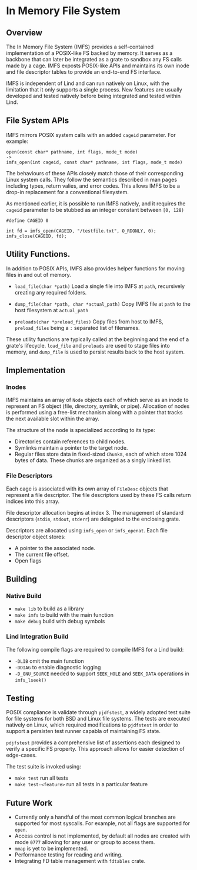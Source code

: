# In Memory File System 
 
## Overview 

The In Memory File System (IMFS) provides a self-contained implementation of a POSIX-like FS backed by memory. It serves as a backbone that can later be integrated as a grate to sandbox any FS calls made by a cage. IMFS exposts POSIX-like APIs and maintains its own inode and file descriptor tables to provide an end-to-end FS interface.

IMFS is independent of Lind and can run natively on Linux, with the limitation that it only supports a single process. New features are usually developed and tested natively before being integrated and tested within Lind. 

## File System APIs

IMFS mirrors POSIX system calls with an added `cageid` parameter. For example:

```
open(const char* pathname, int flags, mode_t mode)
->
imfs_open(int cageid, const char* pathname, int flags, mode_t mode)
```

The behaviours of these APIs closely match those of their corresponding Linux system calls. They follow the semantics described in man pages including types, return valies, and error codes. This allows IMFS to be a drop-in replacement for a conventional filesystem. 

As mentioned earlier, it is possible to run IMFS natively, and it requires the `cageid` parameter to be stubbed as an integer constant between `[0, 128)` 

```
#define CAGEID 0

int fd = imfs_open(CAGEID, "/testfile.txt", O_RDONLY, 0); 
imfs_close(CAGEID, fd);
```
## Utility Functions. 

In addition to POSIX APIs, IMFS also provides helper functions for moving files in and out of memory. 

- `load_file(char *path)` Load a single file into IMFS at `path`, recursively creating any required folders. 

- `dump_file(char *path, char *actual_path)` Copy IMFS file at `path` to the host filesystem at `actual_path`

- `preloads(char *preload_files)` Copy files from host to IMFS, `preload_files` being a `:` separated list of filenames. 

These utility functions are typically called at the beginning and the end of a grate's lifecycle. `load_file` and `preloads` are used to stage files into memory, and `dump_file` is used to persist results back to the host system.

## Implementation

### Inodes 

IMFS maintains an array of `Node` objects each of which serve as an inode to represent an FS object (file, directory, symlink, or pipe). Allocation of nodes is performed using a free-list mechanism along with a pointer that tracks the next available slot within the array. 

The structure of the node is specialized according to its type:

- Directories contain references to child nodes.
- Symlinks maintain a pointer to the target node. 
- Regular files store data in fixed-sized `Chunk`s, each of which store 1024 bytes of data. These chunks are organized as a singly linked list. 

### File Descriptors

Each cage is associated with its own array of `FileDesc` objects that represent a file descriptor. The file descriptors used by these FS calls return indices into this array. 

File descriptor allocation begins at index 3. The management of standard descriptors (`stdin`, `stdout`, `stderr`) are delegated to the enclosing grate.

Descriptors are allocated using `imfs_open` or `imfs_openat`. Each file descriptor object stores:

- A pointer to the associated node. 
- The current file offset. 
- Open flags

## Building

### Native Build

- `make lib` to build as a library
- `make imfs` to build with the main function
- `make debug` build with debug symbols

### Lind Integration Build

The following compile flags are required to compile IMFS for a Lind build:

- `-DLIB` omit the main function
- `-DDIAG` to enable diagnostic logging
- `-D_GNU_SOURCE` needed to support `SEEK_HOLE` and `SEEK_DATA` operations in `imfs_lseek()`

## Testing 

POSIX compliance is validate through `pjdfstest`, a widely adopted test suite for file systems for both BSD and Linux file systems. The tests are executed natively on Linux, which required modifications to `pjdfstest` in order to support a persisten test runner capabla of maintaining FS state. 

`pdjfstest` provides a comprehensive list of assertions each designed to verify a specific FS property. This approach allows for easier detection of edge-cases. 

The test suite is invoked using:

- `make test` run all tests
- `make test-<feature>` run all tests in a particular feature

## Future Work

- Currently only a handful of the most common logical branches are supported for most syscalls. For example, not all flags are supported for `open`. 
- Access control is not implemented, by default all nodes are created with mode `0777` allowing for any user or group to access them. 
- `mmap` is yet to be implemented. 
- Performance testing for reading and writing. 
- Integrating FD table management with `fdtables` crate.

